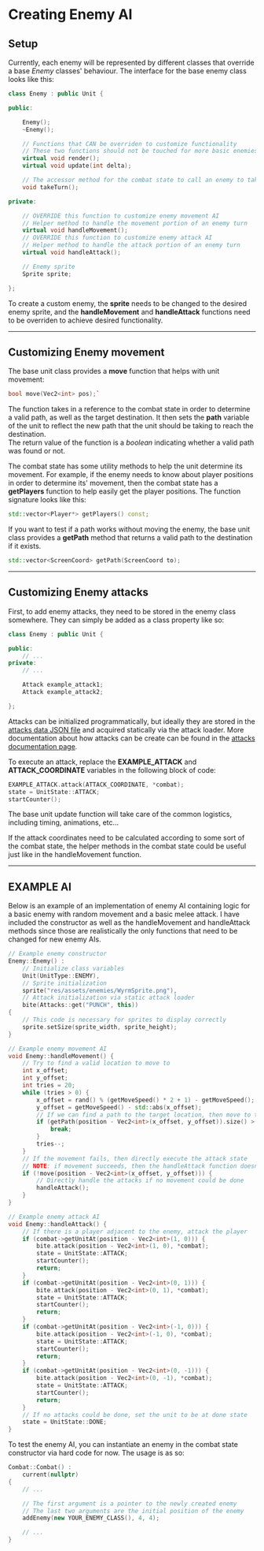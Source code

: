 # Creating Enemy AI

## Setup

Currently, each enemy will be represented by different classes that override a base *Enemy* classes' behaviour. The interface for the base enemy class looks like this:

```c++
class Enemy : public Unit {

public:

    Enemy();
    ~Enemy();

    // Functions that CAN be overriden to customize functionality
    // These two functions should not be touched for more basic enemies
    virtual void render();
    virtual void update(int delta);

    // The accessor method for the combat state to call an enemy to take its turn
    void takeTurn();

private:

    // OVERRIDE this function to customize enemy movement AI
    // Helper method to handle the movement portion of an enemy turn
    virtual void handleMovement();
    // OVERRIDE this function to customize enemy attack AI
    // Helper method to handle the attack portion of an enemy turn
    virtual void handleAttack();

    // Enemy sprite
    Sprite sprite;

};
```

To create a custom enemy, the **sprite** needs to be changed to the desired enemy sprite, and the **handleMovement** and **handleAttack** functions need to be overriden to achieve desired functionality.

***

## Customizing Enemy movement

The base unit class provides a **move** function that helps with unit movement:  

```c++
bool move(Vec2<int> pos);`  
```

The function takes in a reference to the combat state in order to determine a valid path, as well as the target destination. It then sets the **path** variable of the unit to reflect the new path that the unit should be taking to reach the destination.  
The return value of the function is a *boolean* indicating whether a valid path was found or not.  

The combat state has some utility methods to help the unit determine its movement. For example, if the enemy needs to know about player positions in order to determine its' movement, then the combat state has a **getPlayers** function to help easily get the player positions. The function signature looks like this:

```c++
std::vector<Player*> getPlayers() const;
```

If you want to test if a path works without moving the enemy, the base unit class provides a **getPath** method that returns a valid path to the destination if it exists.

```c++
std::vector<ScreenCoord> getPath(ScreenCoord to);
```

***

## Customizing Enemy attacks

First, to add enemy attacks, they need to be stored in the enemy class somewhere. They can simply be added as a class property like so:

```c++
class Enemy : public Unit {

public:
    // ...
private:
    // ...

    Attack example_attack1;
    Attack example_attack2;

};
```

Attacks can be initialized programmatically, but ideally they are stored in the [attacks data JSON file](../res/data/attacks.json) and acquired statically via the attack loader. More documentation about how attacks can be create can be found in the [attacks documentation page](attacks.md).

To execute an attack, replace the **EXAMPLE_ATTACK** and **ATTACK_COORDINATE** variables in the following block of code:

```c++
EXAMPLE_ATTACK.attack(ATTACK_COORDINATE, *combat);
state = UnitState::ATTACK;
startCounter();
```

The base unit update function will take care of the common logistics, including timing, animations, etc...

If the attack coordinates need to be calculated according to some sort of the combat state, the helper methods in the combat state could be useful just like in the handleMovement function.

***

## EXAMPLE AI

Below is an example of an implementation of enemy AI containing logic for a basic enemy with random movement and a basic melee attack. I have included the constructor as well as the handleMovement and handleAttack methods since those are realistically the only functions that need to be changed for new enemy AIs.

```c++
// Example enemy constructor
Enemy::Enemy() :
    // Initialize class variables
    Unit(UnitType::ENEMY),
    // Sprite initialization
    sprite("res/assets/enemies/WyrmSprite.png"),
    // Attack initialization via static attack loader
    bite(Attacks::get("PUNCH", this))
{
    // This code is necessary for sprites to display correctly
    sprite.setSize(sprite_width, sprite_height);
}
```

```c++
// Example enemy movement AI
void Enemy::handleMovement() {
    // Try to find a valid location to move to
    int x_offset;
    int y_offset;
    int tries = 20;
    while (tries > 0) {
        x_offset = rand() % (getMoveSpeed() * 2 + 1) - getMoveSpeed();
        y_offset = getMoveSpeed() - std::abs(x_offset);
        // If we can find a path to the target location, then move to that location
        if (getPath(position - Vec2<int>(x_offset, y_offset)).size() > 0) {
            break;
        }
        tries--;
    }
    // If the movement fails, then directly execute the attack state
    // NOTE: if movement succeeds, then the handleAttack function doesn't need to be explicitly called
    if (!move(position - Vec2<int>(x_offset, y_offset))) {
        // Directly handle the attacks if no movement could be done
        handleAttack();
    }
}
```

```c++
// Example enemy attack AI
void Enemy::handleAttack() {
    // If there is a player adjacent to the enemy, attack the player
    if (combat->getUnitAt(position - Vec2<int>(1, 0))) {
        bite.attack(position - Vec2<int>(1, 0), *combat);
        state = UnitState::ATTACK;
        startCounter();
        return;
    }
    if (combat->getUnitAt(position - Vec2<int>(0, 1))) {
        bite.attack(position - Vec2<int>(0, 1), *combat);
        state = UnitState::ATTACK;
        startCounter();
        return;
    }
    if (combat->getUnitAt(position - Vec2<int>(-1, 0))) {
        bite.attack(position - Vec2<int>(-1, 0), *combat);
        state = UnitState::ATTACK;
        startCounter();
        return;
    }
    if (combat->getUnitAt(position - Vec2<int>(0, -1))) {
        bite.attack(position - Vec2<int>(0, -1), *combat);
        state = UnitState::ATTACK;
        startCounter();
        return;
    }
    // If no attacks could be done, set the unit to be at done state
    state = UnitState::DONE;
}
```

To test the enemy AI, you can instantiate an enemy in the combat state constructor via hard code for now. The usage is as so:

```c++
Combat::Combat() :
    current(nullptr)
{
    // ...

    // The first argument is a pointer to the newly created enemy
    // The last two arguments are the initial position of the enemy
    addEnemy(new YOUR_ENEMY_CLASS(), 4, 4);

    // ...
}
```